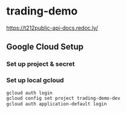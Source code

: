 # trading-demo

https://t212public-api-docs.redoc.ly/

## Google Cloud Setup

### Set up project & secret


### Set up local gcloud 

```bash
gcloud auth login
gcloud config set project trading-demo-dev
gcloud auth application-default login
```

